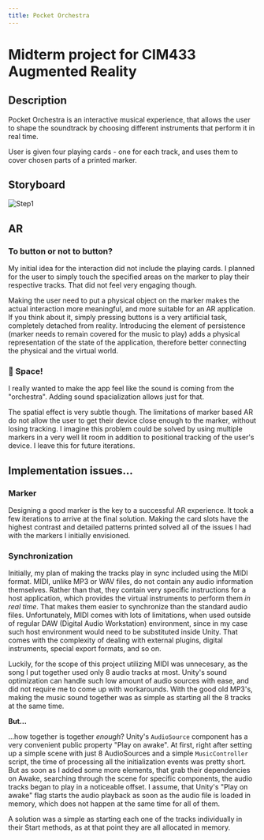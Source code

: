 ```yaml
---
title: Pocket Orchestra
---
```


# **Midterm project for CIM433 Augmented Reality**

## Description

Pocket Orchestra is an interactive musical experience, that allows the user to shape the soundtrack by choosing different instruments that perform it in real time.

User is given four playing cards - one for each track, and uses them to cover chosen parts of a printed marker.

## Storyboard

![Step1](/images/step1)

## AR
### To button or not to button?

My initial idea for the interaction did not include the playing cards. I planned for the user to simply touch the specified areas on the marker to play their respective tracks. That did not feel very engaging though.

Making the user need to put a physical object on the marker makes the actual interaction more meaningful, and more suitable for an AR application. If you think about it, simply pressing buttons is a very artificial task, completely detached from reality. Introducing the element of persistence (marker needs to remain covered for the music to play) adds a physical representation of the state of the application, therefore better connecting the physical and the virtual world.

### 🚀 Space!

I really wanted to make the app feel like the sound is coming from the "orchestra". Adding sound spacialization allows just for that.

The spatial effect is very subtle though. The limitations of marker based AR do not allow the user to get their device close enough to the marker, without losing tracking. I imagine this problem could be solved by using multiple markers in a very well lit room in addition to positional tracking of the user's device. I leave this for future iterations.

## Implementation issues...

### Marker

Designing a good marker is the key to a successful AR experience. It took a few iterations to arrive at the final solution. Making the card slots have the highest contrast and detailed patterns printed solved all of the issues I had with the markers I initially envisioned.

### Synchronization

Initially, my plan of making the tracks play in sync included using the MIDI format. MIDI, unlike MP3 or WAV files, do not contain any audio information themselves. Rather than that, they contain very specific instructions for a host application, which provides the virtual instruments to perform them *in real time*. That makes them easier to synchronize than the standard audio files. Unfortunately, MIDI comes with lots of limitations, when used outside of regular DAW (Digital Audio Workstation) environment, since in my case such host environment would need to be substituted inside Unity. That comes with the complexity of dealing with external plugins, digital instruments, special export formats, and so on.

Luckily, for the scope of this project utilizing MIDI was unnecesary, as the song I put together used only 8 audio tracks at most. Unity's sound optimization can handle such low amount of audio sources with ease, and did not require me to come up with workarounds. With the good old MP3's, making the music sound together was as simple as starting all the 8 tracks at the same time.

**But...**

...how together is together *enough*? Unity's `AudioSource` component has a very convenient public property "Play on awake". At first, right after setting up a simple scene with just 8 AudioSources and a simple `MusicController` script, the time of processing all the initialization events was pretty short. But as soon as I added some more elements, that grab their dependencies on Awake, searching through the scene for specific components, the audio tracks began to play in a noticeable offset. I assume, that Unity's "Play on awake" flag starts the audio playback as soon as the audio file is loaded in memory, which does not happen at the same time for all of them.

A solution was a simple as starting each one of the tracks individually in their Start methods, as at that point they are all allocated in memory.
